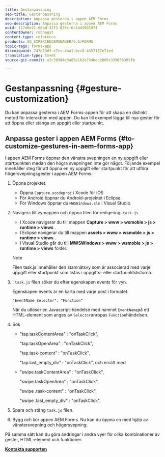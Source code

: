 ```yaml
---
title: Gestanpassning
seo-title: Gestanpassning
description: Anpassa gesterna i appen AEM Forms
seo-description: Anpassa gesterna i appen AEM Forms
uuid: 117e0e21-66bd-42f1-879c-6c1443991974
contentOwner: robhagat
content-type: reference
products: SG_EXPERIENCEMANAGER/6.5/FORMS
topic-tags: forms-app
discoiquuid: 747d13d3-e7cc-4aa1-bcc8-4b57157e71ed
translation-type: tm+mt
source-git-commit: a3c303d4e3a85e1b2e794bec2006c335056309fb

---
```



# Gestanpassning {#gesture-customization}

Du kan anpassa gesterna i AEM Forms-appen för att skapa en distinkt metod för interaktion med appen. Du kan till exempel lägga till nya gester för att öppna eller stänga en uppgift eller startpunkt.

## Anpassa gester i appen AEM Forms {#to-customize-gestures-in-aem-forms-app}

I appen AEM Forms öppnar den vänstra svepningen en ny uppgift eller startpunkten medan den högra svepningen inte gör något. Följande exempel innehåller steg för att öppna en ny uppgift eller startpunkt för att utföra högersvepningsgester i appen AEM Forms.

1. Öppna projektet.

   * Öppna `Capture.xcodeproj` i Xcode för iOS
   * För Android öppnar du Android-projektet i Eclipse.
   * För Windows öppnar du `MWSWindows.sln` i Visual Studio.

1. Navigera till vymappen och öppna filen för redigering. `task.js`

   * I Xcode navigerar du till mappen **Capture > www > wsmoble > js > runtime > views** .
   * I Eclipse navigerar du till mappen **assets > www > wsmoble > js > runtime > views** .
   * I Visual Studio går du till **MWSWindows > www > wsmoble > js > runtime > views** folder.
   >[!NOTE]
   >
   >Filen task.js innehåller den stamnätsvy som är associerad med varje uppgift eller startpunkt som listas i uppgifts- eller startpunktslistorna.

1. I `task.js` filen söker du efter egenskapen events för vyn.

   Egenskapen events är en karta med varje post i formatet:

   `"EventName Selector": "Function"`

   När du utlöser en Javascript-händelse med namnet `EventName`på ett HTML-element som anges av `Selector`anropas `Function`händelsen.

1. Sök

   * &quot;tap.taskContentArea&quot; : &quot;onTaskClick&quot;,

      &quot;tap.taskOpenArea&quot; : &quot;onTaskClick&quot;,

      &quot;tap.task-content&quot; : &quot;onTaskClick&quot;,

      &quot;tap.last_empty_div&quot; : &quot;onTaskClick&quot;,
   och ersätt med

   * &quot;swipe.taskContentArea&quot; : &quot;onTaskClick&quot;,

      &quot;swipe.taskOpenArea&quot; : &quot;onTaskClick&quot;,

      &quot;swipe .task-content&quot; : &quot;onTaskClick&quot;,

      &quot;swipe .last_empty_div&quot; : &quot;onTaskClick&quot;,


1. Spara och stäng `task.js` filen.
1. Bygg och kör appen AEM Forms. Nu kan du öppna en med hjälp av vänstersvepning och högersvepning.

På samma sätt kan du göra ändringar i andra vyer för olika kombinationer av gester, HTML-element och funktioner.

**[Kontakta supporten](https://www.adobe.com/account/sign-in.supportportal.html)**
